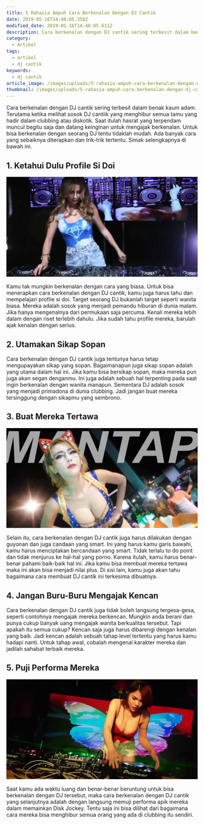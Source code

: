 ```yaml
---
title: 5 Rahasia Ampuh Cara Berkenalan Dengan DJ Cantik
date: 2019-05-16T14:48:05.358Z
modified_date: 2019-05-16T14:48:05.611Z
description: Cara berkenalan dengan DJ cantik sering terbesit dalam benak kaum adam. Terutama ketika melihat sosok DJ cantik yang menghibur semua tamu.
category:
  - Artikel
tags:
  - artikel
  - dj cantik
keywords:
  - dj cantik
article_image: /images/uploads/5-rahasia-ampuh-cara-berkenalan-dengan-dj-cantik-3.jpg
thumbnail: /images/uploads/5-rahasia-ampuh-cara-berkenalan-dengan-dj-cantik-1-003.jpg
---
```

Cara berkenalan dengan DJ cantik sering terbesit dalam benak kaum adam. Terutama ketika melihat sosok DJ cantiik yang menghibur semua tamu yang hadir dalam clubbing atau diskotik. Saat itulah hasrat yang terpendam muncul begitu saja dan datang keinginan untuk mengajak berkenalan. Untuk bisa berkenalan dengan seorang DJ tentu tidaklah mudah. Ada banyak cara yang sebaiknya diterapkan dan trik-trik tertentu. Simak selengkapnya di bawah ini.



## 1. Ketahui Dulu Profile Si Doi

![5 Rahasia Ampuh Cara Berkenalan Dengan DJ Cantik](/images/uploads/5-rahasia-ampuh-cara-berkenalan-dengan-dj-cantik-3.jpg)

Kamu tak mungkin berkenalan dengan cara yang biasa. Untuk bisa menerapkan cara berkenalan dengan DJ cantik, kamu juga harus tahu dan mempelajari profile si doi. Target seorang DJ bukanlah target seperti wanita biasa. Mereka adalah sosok yang menjadi pemandu hiburan di dunia malam. Jika hanya mengenalnya dari permukaan saja percuma. Kenali mereka lebih dalam dengan riset terlebih dahulu. Jika sudah tahu profile mereka, barulah ajak kenalan dengan serius.



## 2. Utamakan Sikap Sopan

Cara berkenalan dengan DJ cantik juga tentunya harus tetap mengupayakan sikap yang sopan. Bagaimanapun juga sikap sopan adalah yang utama dalam hal ini. Jika kamu bisa bersikap sopan, maka mereka pun juga akan segan denganmu. Ini juga adalah sebuah hal terpenting pada saat ingin berkenalan dengan wanita manapun. Sementara DJ adalah sosok yang menjadi primadona di dunia clubbing. Jadi jangan buat mereka tersinggung dengan sikapmu yang sembrono.



## 3. Buat Mereka Tertawa

![5 Rahasia Ampuh Cara Berkenalan Dengan DJ Cantik](/images/uploads/5-rahasia-ampuh-cara-berkenalan-dengan-dj-cantik-2.jpg)

Selain itu, cara berkenalan dengan DJ cantik juga harus dilakukan dengan guyonan dan juga candaan yang smart. Ini yang harus kamu garis bawahi, kamu harus menciptakan bercandaan yang smart. Tidak terlalu to do point dan tidak menjurus ke hal-hal yang porno. Karena itulah, kamu harus benar-benar pahami baik-baik hal ini. Jika kamu bisa membuat mereka tertawa maka ini akan bisa menjadi nilai plus. Di sisi lain, kamu juga akan tahu bagaimana cara membuat DJ cantik ini terkesima dibuatnya.



## 4. Jangan Buru-Buru Mengajak Kencan

Cara berkenalan dengan DJ cantik juga tidak boleh langsung tergesa-gesa, seperti contohnya mengajak mereka berkencan. Mungkin anda berani dan punya cukup banyak uang mengajak wanita berkualitas tersebut. Tapi apakah itu semua cukup? Kencan saja juga harus dibarengi dengan kenalan yang baik. Jadi kencan adalah sebuah tahap level tertentu yang harus kamu hadapi nanti. Untuk tahap awal, cobalah mengenal karakter mereka dan jadilah sahabat terbaik mereka.



## 5. Puji Performa Mereka

![5 Rahasia Ampuh Cara Berkenalan Dengan DJ Cantik](/images/uploads/5-rahasia-ampuh-cara-berkenalan-dengan-dj-cantik-1.jpg)

Saat kamu ada waktu luang dan benar-benar beruntung untuk bisa berkenalan dengan DJ tersebut, maka cara berkenalan dengan DJ cantik yang selanjutnya adalah dengan langsung memuji performa apik mereka dalam memainkan Disk Jockey. Tentu saja ini bisa dilihat dari bagaimana cara mereka bisa menghibur semua orang yang ada di clubbing itu sendiri.
